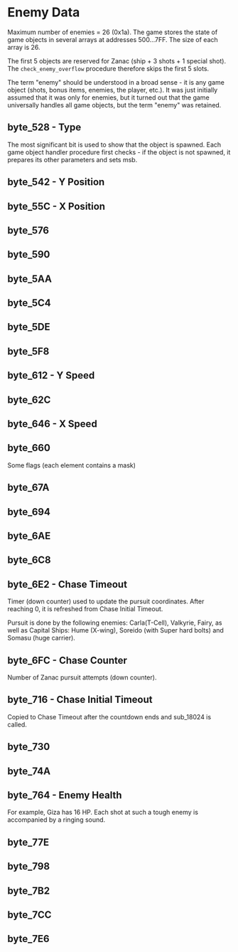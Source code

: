 # Enemy Data

Maximum number of enemies = 26 (0x1a). The game stores the state of game objects in several arrays at addresses $500...$7FF. The size of each array is 26.

The first 5 objects are reserved for Zanac (ship + 3 shots + 1 special shot). The `check_enemy_overflow` procedure therefore skips the first 5 slots.

The term "enemy" should be understood in a broad sense - it is any game object (shots, bonus items, enemies, the player, etc.). It was just initially assumed that it was only for enemies, but it turned out that the game universally handles all game objects, but the term "enemy" was retained.

## byte_528 - Type

The most significant bit is used to show that the object is spawned. Each game object handler procedure first checks - if the object is not spawned, it prepares its other parameters and sets msb.

## byte_542 - Y Position

## byte_55C - X Position

## byte_576

## byte_590

## byte_5AA

## byte_5C4 

## byte_5DE 

## byte_5F8 

## byte_612 - Y Speed

## byte_62C

## byte_646 - X Speed

## byte_660

Some flags (each element contains a mask)

## byte_67A

## byte_694

## byte_6AE

## byte_6C8

## byte_6E2 - Chase Timeout

Timer (down counter) used to update the pursuit coordinates. After reaching 0, it is refreshed from Chase Initial Timeout.

Pursuit is done by the following enemies: Carla(T-Cell), Valkyrie, Fairy, as well as Capital Ships: Hume (X-wing), Soreido (with Super hard bolts) and Somasu (huge carrier).

## byte_6FC - Chase Counter

Number of Zanac pursuit attempts (down counter).

## byte_716 - Chase Initial Timeout

Copied to Chase Timeout after the countdown ends and sub_18024 is called.

## byte_730

## byte_74A

## byte_764 - Enemy Health

For example, Giza has 16 HP. Each shot at such a tough enemy is accompanied by a ringing sound.

## byte_77E

## byte_798

## byte_7B2

## byte_7CC

## byte_7E6
